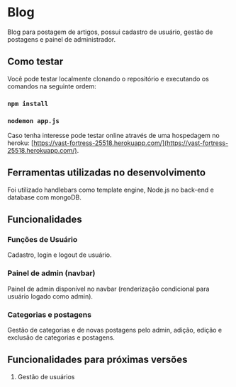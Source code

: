 # Blog
Blog para postagem de artigos, possui cadastro de usuário, gestão de postagens e painel de administrador. 

## Como testar
Você pode testar localmente clonando o repositório e executando os comandos na seguinte ordem:
### `npm install`
### `nodemon app.js`
Caso tenha interesse pode testar online através de uma hospedagem no heroku: [https://vast-fortress-25518.herokuapp.com/](https://vast-fortress-25518.herokuapp.com/).

## Ferramentas utilizadas no desenvolvimento
Foi utilizado handlebars como template engine, Node.js no back-end e database com mongoDB.

## Funcionalidades
### Funções de Usuário
Cadastro, login e logout de usuário.
### Painel de admin (navbar)
Painel de admin disponível no navbar (renderização condicional para usuário logado como admin).
### Categorias e postagens
Gestão de categorias e de novas postagens pelo admin, adição, edição e exclusão de categorias e postagens.

## Funcionalidades para próximas versões
1. Gestão de usuários
